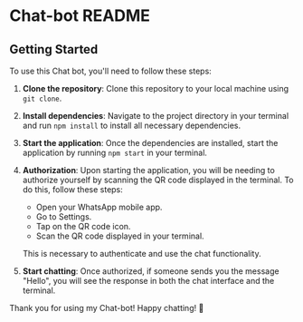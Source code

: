 # Chat-bot README

## Getting Started

To use this Chat bot, you'll need to follow these steps:

1. **Clone the repository**: Clone this repository to your local machine using `git clone`.

2. **Install dependencies**: Navigate to the project directory in your terminal and run `npm install` to install all necessary dependencies.

3. **Start the application**: Once the dependencies are installed, start the application by running `npm start` in your terminal.

4. **Authorization**: Upon starting the application, you will be needing to authorize yourself by scanning the QR code displayed in the terminal. To do this, follow these steps:

    - Open your WhatsApp mobile app.
    - Go to Settings.
    - Tap on the QR code icon.
    - Scan the QR code displayed in your terminal.

    This is necessary to authenticate and use the chat functionality.

5. **Start chatting**: Once authorized, if someone sends you the message "Hello", you will see the response in both the chat interface and the terminal.

Thank you for using my Chat-bot! Happy chatting! 🎉